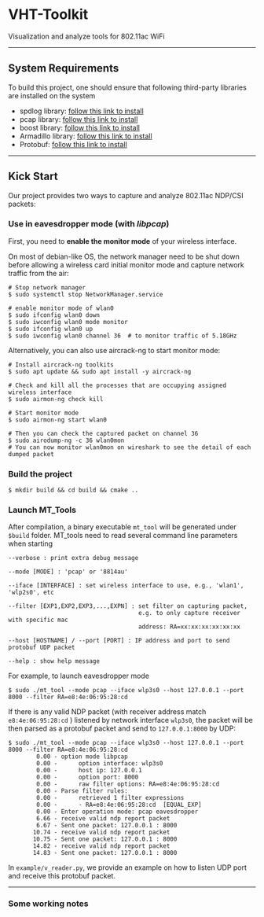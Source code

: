 # VHT-Toolkit

Visualization and analyze tools for 802.11ac WiFi

---

## System Requirements

To build this project, one should ensure that following third-party libraries are installed on the system

- spdlog library: [follow this link to install](https://github.com/gabime/spdlog)
- pcap library: [follow this link to install](https://www.tcpdump.org/)
- boost library: [follow this link to install](https://www.boost.org/)
- Armadillo library: [follow this link to install](http://arma.sourceforge.net/)
- Protobuf: [follow this link to install](https://github.com/protocolbuffers/protobuf/blob/master/src/README.md)

---

## Kick Start

Our project provides two ways to capture and analyze 802.11ac NDP/CSI packets:

### Use in eavesdropper mode (with *libpcap*)

First, you need to **enable the monitor mode** of your wireless interface.

On most of debian-like OS, the network manager need to be shut down before allowing a wireless card initial monitor mode
and capture network traffic from the air:

```shell
# Stop network manager
$ sudo systemctl stop NetworkManager.service

# enable monitor mode of wlan0
$ sudo ifconfig wlan0 down
$ sudo iwconfig wlan0 mode monitor
$ sudo ifconfig wlan0 up
$ sudo iwconfig wlan0 channel 36  # to monitor traffic of 5.18GHz
```

Alternatively, you can also use aircrack-ng to start monitor mode:

```shell
# Install aircrack-ng toolkits
$ sudo apt update && sudo apt install -y aircrack-ng

# Check and kill all the processes that are occupying assigned wireless interface
$ sudo airmon-ng check kill

# Start monitor mode
$ sudo airmon-ng start wlan0

# Then you can check the captured packet on channel 36
$ sudo airodump-ng -c 36 wlan0mon
# You can now monitor wlan0mon on wireshark to see the detail of each dumped packet
```

### Build the project

```shell
$ mkdir build && cd build && cmake ..
```

### Launch MT_Tools

After compilation, a binary executable `mt_tool` will be generated under `$build` folder. MT_tools need to read several
command line parameters when starting

```text
--verbose : print extra debug message

--mode [MODE] : 'pcap' or '8814au'

--iface [INTERFACE] : set wireless interface to use, e.g., 'wlan1', 'wlp2s0', etc

--filter [EXP1,EXP2,EXP3,...,EXPN] : set filter on capturing packet, 
                                     e.g. to only capture receiver with specific mac 
                                     address: RA=xx:xx:xx:xx:xx:xx

--host [HOSTNAME] / --port [PORT] : IP address and port to send protobuf UDP packet

--help : show help message
```

For example, to launch eavesdropper mode

```text
$ sudo ./mt_tool --mode pcap --iface wlp3s0 --host 127.0.0.1 --port 8000 --filter RA=e8:4e:06:95:28:cd
```

If there is any valid NDP packet (with receiver address match `e8:4e:06:95:28:cd` ) listened by network
interface `wlp3s0`, the packet will be then parsed as a protobuf packet and send to `127.0.0.1:8000` by UDP:

```text
$ sudo ./mt_tool --mode pcap --iface wlp3s0 --host 127.0.0.1 --port 8000 --filter RA=e8:4e:06:95:28:cd
        0.00 - option mode libpcap
        0.00 - 		option interface: wlp3s0
        0.00 - 		host ip: 127.0.0.1
        0.00 - 		option port: 8000
        0.00 - 		raw filter options: RA=e8:4e:06:95:28:cd
        0.00 - Parse filter rules:
        0.00 - 		retrieved 1 filter expressions
        0.00 - 		- RA=e8:4e:06:95:28:cd	[EQUAL_EXP]
        0.00 - Enter operation mode: pcap eavesdropper
        6.66 - receive valid ndp report packet
        6.67 - Sent one packet: 127.0.0.1 : 8000
       10.74 - receive valid ndp report packet
       10.75 - Sent one packet: 127.0.0.1 : 8000
       14.82 - receive valid ndp report packet
       14.83 - Sent one packet: 127.0.0.1 : 8000
```

In `example/v_reader.py`, we provide an example on how to listen UDP port and receive this protobuf packet.

---

### Some working notes
